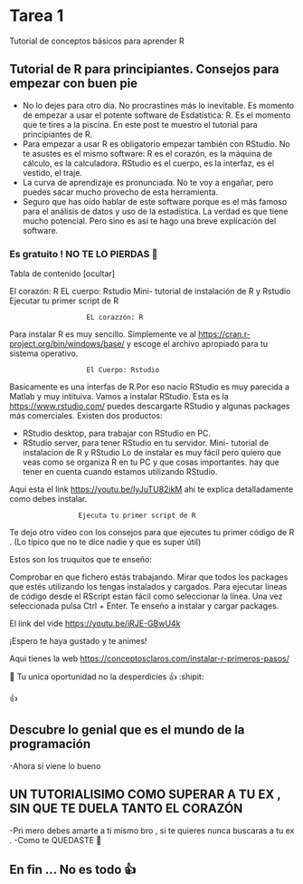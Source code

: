 # Tarea 1
Tutorial de conceptos básicos para aprender R
## Tutorial de R para principiantes. Consejos para empezar con buen pie
-  No lo dejes para otro día. No procrastines más lo inevitable. Es momento de empezar a usar el potente software de Esdatística: R. Es el momento que te tires a la piscina. En este post te muestro el tutorial para principiantes de R.
-  Para empezar a usar R es obligatorio empezar también con RStudio. No te asustes es el mismo software: R es el corazón, es la máquina de cálculo, es la calculadora. RStudio es el cuerpo, es la interfaz, es el vestido, el traje.
-  La curva de aprendizaje es pronunciada. No te voy a engañar, pero puedes sacar mucho provecho de esta herramienta.
-  Seguro que has oído hablar de este software porque es el más famoso para el análisis de datos y uso de la estadística. La verdad es que tiene mucho potencial. Pero sino es así te hago una breve explicación del software.

### Es gratuito !  NO TE LO PIERDAS :clown_face:

Tabla de contenido [ocultar]

El corazón: R
EL cuerpo: Rstudio
Mini- tutorial de instalación de R y Rstudio
Ejecutar tu primer script de R


                       EL corazzón: R

Para instalar R es muy sencillo. Simplemente ve al <https://cran.r-project.org/bin/windows/base/> y escoge el archivo apropiado para tu sistema operativo.

                       El Cuerpo: Rstudio

Basicamente es una interfas de R.Por eso nacio RStudio es muy parecida a Matlab y muy intituiva.
Vamos a instalar RStudio.
Esta es la <https://www.rstudio.com/> puedes descargarte RStudio y algunas packages más comerciales.
Existen dos productos:
 * RStudio desktop, para trabajar con RStudio en PC.
 * RStudio server, para tener RStudio en tu servidor.
                       Mini- tutorial de instalacion de R y RStudio
Lo de instalar es muy fácil pero quiero que veas como se organiza R en tu PC y que cosas importantes.
hay que tener en cuenta cuando estamos utilizando RStudio.

Aqui esta el link <https://youtu.be/IyJuTU82ikM> ahi te explica detalladamente como debes instalar.

                     Ejecuta tu primer script de R
Te dejo otro vídeo con los consejos para que ejecutes tu primer código de R . (Lo típico que no te dice nadie y que es super útil)

Estos son los truquitos que te enseño:

Comprobar en que fichero estás trabajando.
Mirar que todos los packages que estés utilizando los tengas instalados y cargados.
Para ejecutar lineas de código desde el RScript estan fácil como seleccionar la línea. Una vez seleccionada pulsa Ctrl + Enter.
Te enseño a instalar y cargar packages.

El link del vide <https://youtu.be/iRJE-GBwU4k>

¡Espero te haya gustado y te animes!
  
Aqui  tienes la web <https://conceptosclaros.com/instalar-r-primeros-pasos/>

:clown_face: Tu unica oportunidad no la desperdicies :+1: :shipit:
   
   :+1:
## Descubre lo genial que es el mundo de la programación 
   -Ahora si viene lo bueno
## UN TUTORIALISIMO COMO SUPERAR A TU EX , SIN QUE TE DUELA TANTO EL CORAZÓN 
   -Pri mero debes amarte a ti mismo bro , si te quieres  nunca buscaras a tu ex .
   -Como te QUEDASTE 💩  
## En fin ... No es todo :+1:


